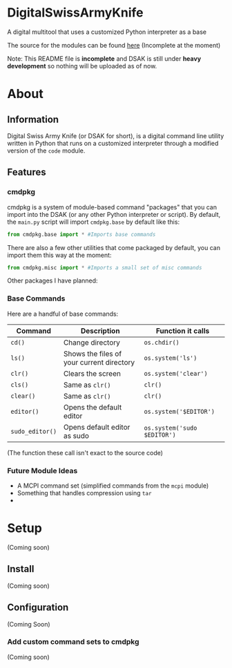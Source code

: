 # DigitalSwissArmyKnife
A digital multitool that uses a customized Python interpreter as a base

The source for the modules can be found [here](https://github.com/robtech21/dsaklib) (Incomplete at the moment)

Note: This README file is **incomplete** and DSAK is still under **heavy development** so nothing will be uploaded as of now.

# About

## Information
Digital Swiss Army Knife (or DSAK for short), is a digital command line utility written in Python that runs on a customized interpreter through a modified version of the `code` module.

## Features
### cmdpkg
cmdpkg is a system of module-based command "packages" that you can import into the DSAK (or any other Python interpreter or script). By default, the `main.py` script will import `cmdpkg.base` by default like this:

```py
from cmdpkg.base import * #Imports base commands
```

There are also a few other utilities that come packaged by default, you can import them this way at the moment:

```py
from cmdpkg.misc import * #Imports a small set of misc commands
```
Other packages I have planned:

### Base Commands
Here are a handful of base commands:

Command   | Description | Function it calls
--------- | ----------- | -------------
`cd()`    | Change directory | `os.chdir()`
`ls()`    | Shows the files of your current directory | `os.system('ls')`
`clr()`   | Clears the screen | `os.system('clear')`
`cls()`   | Same as `clr()` | `clr()`
`clear()` | Same as `clr()` | `clr()`
`editor()`| Opens the default editor | `os.system('$EDITOR')`
`sudo_editor()` | Opens default editor as sudo | `os.system('sudo $EDITOR')`

(The function these call isn't exact to the source code)

### Future Module Ideas

* A MCPI command set (simplified commands from the `mcpi` module)
* Something that handles compression using `tar`
* 

# Setup
(Coming soon)
## Install
(Coming soon)
## Configuration
(Coming Soon)
### Add custom command sets to cmdpkg
(Coming soon)
